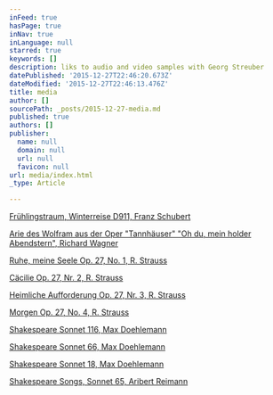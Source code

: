 ```yaml
---
inFeed: true
hasPage: true
inNav: true
inLanguage: null
starred: true
keywords: []
description: liks to audio and video samples with Georg Streuber
datePublished: '2015-12-27T22:46:20.673Z'
dateModified: '2015-12-27T22:46:13.476Z'
title: media
author: []
sourcePath: _posts/2015-12-27-media.md
published: true
authors: []
publisher:
  name: null
  domain: null
  url: null
  favicon: null
url: media/index.html
_type: Article

---
```

[Frühlingstraum, Winterreise D911, Franz Schubert][0]

[Arie des Wolfram aus der Oper "Tannhäuser" "Oh du, mein holder Abendstern",  Richard Wagner][1]

[Ruhe, meine Seele Op. 27, No. 1, R. Strauss][2]

[Cäcilie Op. 27, Nr. 2, R. Strauss][3]

[Heimliche Aufforderung Op. 27, Nr. 3, R. Strauss][4]

[Morgen Op. 27, No. 4, R. Strauss][5]

[Shakespeare Sonnet 116, Max Doehlemann][6]

[Shakespeare Sonnet 66, Max Doehlemann][7]

[Shakespeare Sonnet 18, Max Doehlemann][8]

[Shakespeare Songs, Sonnet 65, Aribert Reimann][9]

[0]: http://www.youtube.com/watch?v=w27Tp_R6V6U "Frühlingstraum"
[1]: http://www.youtube.com/watch?v=AMYyiywrZr0
[2]: http://www.youtube.com/watch?v=NGQRsWLf8rM
[3]: http://www.youtube.com/watch?v=vv81eCn49OM
[4]: http://www.youtube.com/watch?v=NqxbCg41o2M
[5]: http://www.youtube.com/watch?v=uGAon0z2YcM
[6]: https://www.youtube.com/watch?v=Bb1iT0nHIdw "youtube"
[7]: https://www.youtube.com/watch?v=Bb1iT0nHIdw "youtube 66"
[8]: https://youtu.be/RV2y2bJVfww "sonnets 18"
[9]: https://youtu.be/lN6CRBIN8w0